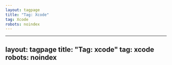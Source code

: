 ```yaml
---
layout: tagpage
title: "Tag: Xcode"
tag: Xcode
robots: noindex
---
```

---
layout: tagpage
title: "Tag: xcode"
tag: xcode
robots: noindex
---
